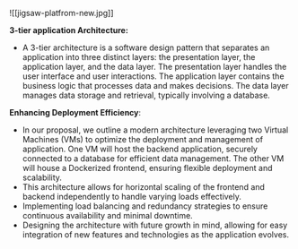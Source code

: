 ![[jigsaw-platfrom-new.jpg]]

**3-tier application Architecture:**

- A 3-tier architecture is a software design pattern that separates an application into three distinct layers: the presentation layer, the application layer, and the data layer. The presentation layer handles the user interface and user interactions. The application layer contains the business logic that processes data and makes decisions. The data layer manages data storage and retrieval, typically involving a database.

**Enhancing Deployment Efficiency**:

- In our proposal, we outline a modern architecture leveraging two Virtual Machines (VMs) to optimize the deployment and management of application. One VM will host the backend application, securely connected to a database for efficient data management. The other VM will house a Dockerized frontend, ensuring flexible deployment and scalability.
- This architecture allows for horizontal scaling of the frontend and backend independently to handle varying loads effectively.
- Implementing load balancing and redundancy strategies to ensure continuous availability and minimal downtime.
- Designing the architecture with future growth in mind, allowing for easy integration of new features and technologies as the application evolves.